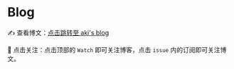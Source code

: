# Blog

✍️  查看博文：[点击跳转至 aki's blog](https://github.com/Youthink/Youthink.github.io/issues?q=is%3Aissue+is%3Aopen+label%3A%E5%86%85%E6%9C%89%E6%96%87%E7%AB%A0)

🤙 点击关注：点击顶部的 `Watch` 即可关注博客，点击 `issue` 内的订阅即可关注博文。